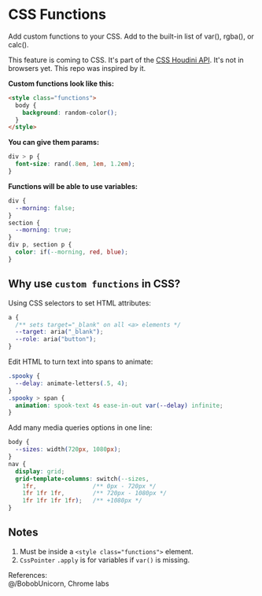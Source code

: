 # CSS Functions  
Add custom functions to your CSS. Add to the built-in list of var(), rgba(), or calc().  
  
This feature is coming to CSS. It's part of the [CSS Houdini API](https://developer.mozilla.org/en-US/docs/Web/Houdini). 
It's not in browsers yet. This repo was inspired by it.
  
**Custom functions look like this:**
```html
<style class="functions">
  body {
    background: random-color();
  }
</style>
```
  
**You can give them params:**
```css
div > p {
  font-size: rand(.8em, 1em, 1.2em);
}
```
  
**Functions will be able to use variables:**
```css
div {
  --morning: false;
}
section {
  --morning: true;
}
div p, section p {
  color: if(--morning, red, blue);
}
```
  
## Why use `custom functions` in CSS?
  
Using CSS selectors to set HTML attributes:
```css
a {
  /** sets target="_blank" on all <a> elements */
  --target: aria("_blank");
  --role: aria("button");
}
```
  
Edit HTML to turn text into spans to animate:
```css
.spooky {
  --delay: animate-letters(.5, 4);
}
.spooky > span {
  animation: spook-text 4s ease-in-out var(--delay) infinite;
}
```
  
Add many media queries options in one line:
```css
body {
  --sizes: width(720px, 1080px);
}
nav {
  display: grid;
  grid-template-columns: switch(--sizes, 
    1fr,                /** 0px - 720px */
    1fr 1fr 1fr,        /** 720px - 1080px */
    1fr 1fr 1fr 1fr);   /** +1080px */
}
```
  
  
## Notes
1. Must be inside a `<style class="functions">` element.
2. `CssPointer` `.apply` is for variables if `var()` is missing.
  
References:  
@/BobobUnicorn, Chrome labs  
